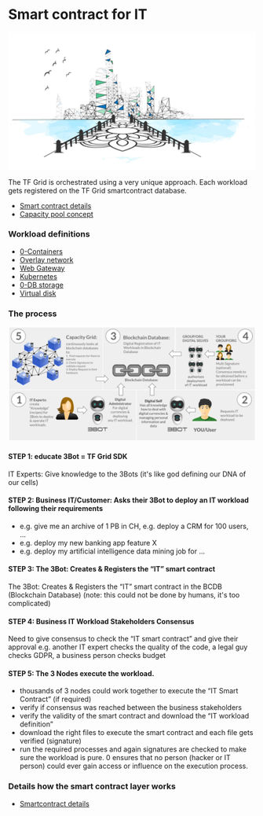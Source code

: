 # Smart contract for IT

![](img/smartcontract_intro_.jpg)

The TF Grid is orchestrated using a very unique approach.
Each workload gets registered on the TF Grid smartcontract database.

- [Smart contract details](@smartcontract_details)
- [Capacity pool concept](@smartcontract_details)

### Workload definitions

- [0-Containers](@capacity_container)
- [Overlay network](@capacity_network)
- [Web Gateway](@capacity_webgateway)
- [Kubernetes](@capacity_kubernetes)
- [0-DB storage](@capacity_0db)
- [Virtual disk](@capacity_vdisk)

### The process

![](img/smart_contract_it_arch_.jpg)

#### STEP 1: educate 3Bot = TF Grid SDK

IT Experts: Give knowledge to the 3Bots (it's like god defining our DNA of our cells)

#### STEP 2: Business IT/Customer: Asks their 3Bot to deploy an IT workload following their requirements 

- e.g. give me an archive of 1 PB in CH, e.g. deploy a CRM for 100 users, …
- e.g. deploy my new banking app feature X
- e.g. deploy my artificial intelligence data mining job for ...

#### STEP 3: The 3Bot: Creates & Registers the “IT” smart contract 

The 3Bot: Creates & Registers the “IT” smart contract in the BCDB (Blockchain Database) (note: this could not be done by humans, it's too complicated)

#### STEP 4: Business IT Workload Stakeholders Consensus

Need to give consensus to check the “IT smart contract” and give their approval e.g. another IT expert checks the quality of the code, a legal guy checks GDPR, a business person checks budget 

#### STEP 5: The 3 Nodes execute the workload.

- thousands of 3 nodes could work together to execute the “IT Smart Contract” (if required)
- verify if consensus was reached between the business stakeholders
- verify the validity of the smart contract and download the “IT workload definition”
- download the right files to execute the smart contract and each file gets verified (signature)
- run the required processes and again signatures are checked to make sure the workload is pure.
0 ensures that no person (hacker or IT person) could ever gain access or influence on the execution process.

### Details how the smart contract layer works

- [Smartcontract details](@smartcontract_details)